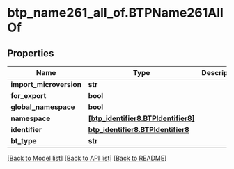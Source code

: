 # btp_name261_all_of.BTPName261AllOf

## Properties
Name | Type | Description | Notes
------------ | ------------- | ------------- | -------------
**import_microversion** | **str** |  | [optional] 
**for_export** | **bool** |  | [optional] 
**global_namespace** | **bool** |  | [optional] 
**namespace** | [**[btp_identifier8.BTPIdentifier8]**](BTPIdentifier8.md) |  | [optional] 
**identifier** | [**btp_identifier8.BTPIdentifier8**](BTPIdentifier8.md) |  | [optional] 
**bt_type** | **str** |  | [optional] 

[[Back to Model list]](../README.md#documentation-for-models) [[Back to API list]](../README.md#documentation-for-api-endpoints) [[Back to README]](../README.md)


